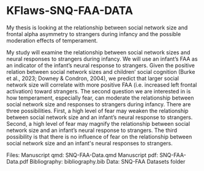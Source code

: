 # KFlaws-SNQ-FAA-DATA

My thesis is looking at the relationship between social network size and frontal alpha asymmetry to strangers during infancy and the possible moderation effects of temperament.

My study will examine the relationship between social network sizes and neural responses to strangers during infancy. We will use an infant’s FAA as an indicator of the infant’s neural response to strangers. Given the positive relation between social network sizes and children’ social cognition (Burke et al., 2023; Downey & Condron, 2004), we predict that larger social network size will correlate with more positive FAA (i.e. increased left frontal activation) toward strangers. 
The second question we are interested in is how temperament, especially fear, can moderate the relationship between social network size and responses to strangers during infancy. There are three possibilities. First, a high level of fear may weaken the relationship between social network size and an infant’s neural response to strangers. Second, a high level of fear may magnify the relationship between social network size and an infant’s neural response to strangers. The third possibility is that there is no influence of fear on the relationship between social network size and an infant's neural responses to strangers. 

Files:
Manuscript qmd: SNQ-FAA-Data.qmd 
Manuscript pdf: SNQ-FAA-Data.pdf 
Bibliography: bibliography.bib 
Data: SNQ-FAA Datasets folder 
